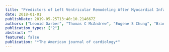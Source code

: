 ```yaml
---
title: "Predictors of Left Ventricular Remodeling After Myocardial Infarction in Patients With a Patent Infarct Related Coronary Artery After Percutaneous Coronary Intervention (from the Post-Myocardial Infarction Remodeling Prevention Therapy [PRomPT] Trial)"
date: 2018-01-01
publishDate: 2019-05-25T13:40:10.214667Z
authors: ["Leonid Garber", "Thomas C McAndrew", "Eugene S Chung", "Branislav Stancak", "Jesper H Svendsen", "Joao Monteiro", "Trent M Fischer", "Fred Kueffer", "Thomas Ryan", "Jeroen Bax", " others"]
publication_types: ["2"]
abstract: ""
featured: false
publication: "*The American journal of cardiology*"
---
```


